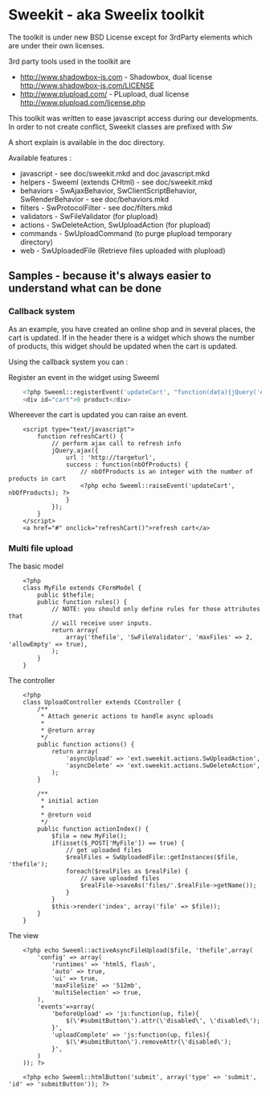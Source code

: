# Sweekit - aka Sweelix toolkit

The toolkit is under new BSD License except for 3rdParty elements which are under their own
licenses.

3rd party tools used in the toolkit are 

* http://www.shadowbox-js.com - Shadowbox, dual license http://www.shadowbox-js.com/LICENSE
* http://www.plupload.com/ - PLupload, dual license http://www.plupload.com/license.php


This toolkit was written to ease javascript access during our developments.
In order to not create conflict, Sweekit classes are prefixed with _Sw_

A short explain is available in the doc directory.

Available features :

* javascript - see doc/sweekit.mkd and doc.javascript.mkd
* helpers - Sweeml (extends CHtml) - see doc/sweekit.mkd
* behaviors - SwAjaxBehavior, SwClientScriptBehavior, SwRenderBehavior - see doc/behaviors.mkd
* filters - SwProtocolFilter - see doc/filters.mkd
* validators - SwFileValidator (for plupload)
* actions - SwDeleteAction, SwUploadAction (for plupload)
* commands - SwUploadCommand (to purge plupload temporary directory)
* web - SwUploadedFile (Retrieve files uploaded with plupload)

## Samples - because it's always easier to understand what can be done

### Callback system

As an example, you have created an online shop and in several places, the cart is updated.
If in the header there is a widget which shows the number of products, this widget 
should be updated when the cart is updated.

Using the callback system you can : 

Register an event in the widget using Sweeml

````php
    <?php Sweeml::registerEvent('updateCart', "function(data){jQuery('#cart.nb').html(data+' products');}"); ?>
    <div id="cart">0 product</div>
````
Whereever the cart is updated you can raise an event.
````
    <script type="text/javascript">
        function refreshCart() {
            // perform ajax call to refresh info
            jQuery.ajax({
                url : 'http://targeturl',
                success : function(nbOfProducts) {
                    // nbOfProducts is an integer with the number of products in cart
                    <?php echo Sweeml::raiseEvent('updateCart', nbOfProducts); ?>
                }
            });
        }
    </script>
    <a href="#" onclick="refreshCart()">refresh cart</a>
````

### Multi file upload

The basic model 
````
    <?php 
    class MyFile extends CFormModel {
        public $thefile;
        public function rules() {
            // NOTE: you should only define rules for those attributes that
            // will receive user inputs.
            return array(
                array('thefile', 'SwFileValidator', 'maxFiles' => 2, 'allowEmpty' => true),
            );
        }
    }
````
The controller
````
    <?php 
    class UploadController extends CController {
        /**
         * Attach generic actions to handle async uploads
         *
         * @return array
         */
        public function actions() {
            return array(
                'asyncUpload' => 'ext.sweekit.actions.SwUploadAction',
                'asyncDelete' => 'ext.sweekit.actions.SwDeleteAction',
            );
        }
     
        /**
         * initial action
         *
         * @return void
         */
        public function actionIndex() {
            $file = new MyFile();
            if(isset($_POST['MyFile']) == true) {
                // get uploaded files
                $realFiles = SwUploadedFile::getInstances($file, 'thefile');
                foreach($realFiles as $realFile) {
                    // save uploaded files
                    $realFile->saveAs('files/'.$realFile->getName());
                }
            }
            $this->render('index', array('file' => $file));
        }
    }
````
The view
````
    <?php echo Sweeml::activeAsyncFileUpload($file, 'thefile',array(
        'config' => array(
            'runtimes' => 'html5, flash',
            'auto' => true,
            'ui' => true,
            'maxFileSize' => '512mb',
            'multiSelection' => true,
        ),
        'events'=>array(
            'beforeUpload' => 'js:function(up, file){ 
                $(\'#submitButton\').attr(\'disabled\', \'disabled\'); 
            }',
            'uploadComplete' => 'js:function(up, files){
                $(\'#submitButton\').removeAttr(\'disabled\'); 
            }',
        )
    )); ?>
    
    <?php echo Sweeml::htmlButton('submit', array('type' => 'submit', 'id' => 'submitButton')); ?>
````
